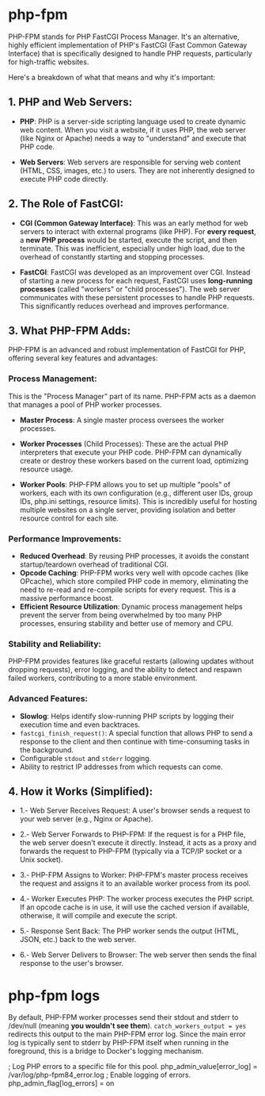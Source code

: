# php-fpm

PHP-FPM stands for PHP FastCGI Process Manager. It's an alternative, highly efficient implementation of PHP's FastCGI (Fast Common Gateway Interface) that is specifically designed to handle PHP requests, particularly for high-traffic websites.


Here's a breakdown of what that means and why it's important:

## 1. PHP and Web Servers:

+ **PHP**: PHP is a server-side scripting language used to create dynamic web content. When you visit a website, if it uses PHP, the web server (like Nginx or Apache) needs a way to "understand" and execute that PHP code.

+ **Web Servers**: Web servers are responsible for serving web content (HTML, CSS, images, etc.) to users. They are not inherently designed to execute PHP code directly.
## 2. The Role of FastCGI:

+ **CGI (Common Gateway Interface)**: This was an early method for web servers to interact with external programs (like PHP). For **every request**, a **new PHP process** would be started, execute the script, and then terminate. This was inefficient, especially under high load, due to the overhead of constantly starting and stopping processes.

+ **FastCGI**: FastCGI was developed as an improvement over CGI. Instead of starting a new process for each request, FastCGI uses **long-running processes** (called "workers" or "child processes"). The web server communicates with these persistent processes to handle PHP requests. This significantly reduces overhead and improves performance.


## 3. What PHP-FPM Adds:

PHP-FPM is an advanced and robust implementation of FastCGI for PHP, offering several key features and advantages:

### Process Management: 
This is the "Process Manager" part of its name. PHP-FPM acts as a daemon that manages a pool of PHP worker processes.
+ **Master Process**: A single master process oversees the worker processes.
+ **Worker Processes** (Child Processes): These are the actual PHP interpreters that execute your PHP code. PHP-FPM can dynamically create or destroy these workers based on the current load, optimizing resource usage.

+ **Worker Pools**: PHP-FPM allows you to set up multiple "pools" of workers, each with its own configuration (e.g., different user IDs, group IDs, php.ini settings, resource limits). This is incredibly useful for hosting multiple websites on a single server, providing isolation and better resource control for each site.

### Performance Improvements:
+ **Reduced Overhead**: By reusing PHP processes, it avoids the constant startup/teardown overhead of traditional CGI.
+ **Opcode Caching**: PHP-FPM works very well with opcode caches (like OPcache), which store compiled PHP code in memory, eliminating the need to re-read and re-compile scripts for every request. This is a massive performance boost.
+ **Efficient Resource Utilization**: Dynamic process management helps prevent the server from being overwhelmed by too many PHP processes, ensuring stability and better use of memory and CPU.

### Stability and Reliability: 
PHP-FPM provides features like graceful restarts (allowing updates without dropping requests), error logging, and the ability to detect and respawn failed workers, contributing to a more stable environment.

### Advanced Features:
+ **Slowlog**: Helps identify slow-running PHP scripts by logging their execution time and even backtraces.
+ `fastcgi_finish_request()`: A special function that allows PHP to send a response to the client and then continue with time-consuming tasks in the background.
+ Configurable `stdout` and `stderr` logging.
+ Ability to restrict IP addresses from which requests can come.

## 4. How it Works (Simplified):

+ 1.- Web Server Receives Request: A user's browser sends a request to your web server (e.g., Nginx or Apache).
+ 2.- Web Server Forwards to PHP-FPM: If the request is for a PHP file, the web server doesn't execute it directly. Instead, it acts as a proxy and forwards the request to PHP-FPM (typically via a TCP/IP socket or a Unix socket).

+ 3.- PHP-FPM Assigns to Worker: PHP-FPM's master process receives the request and assigns it to an available worker process from its pool.
+ 4.- Worker Executes PHP: The worker process executes the PHP script. If an opcode cache is in use, it will use the cached version if available, otherwise, it will compile and execute the script.
+ 5.- Response Sent Back: The PHP worker sends the output (HTML, JSON, etc.) back to the web server.
+ 6.- Web Server Delivers to Browser: The web server then sends the final response to the user's browser.



# php-fpm logs
By default, PHP-FPM worker processes send their stdout and stderr to /dev/null (meaning **you wouldn't see them**). `catch_workers_output = yes` redirects this output to the main PHP-FPM error log. Since the main error log is typically sent to stderr by PHP-FPM itself when running in the foreground, this is a bridge to Docker's logging mechanism.

; Log PHP errors to a specific file for this pool.
php_admin_value[error_log] = /var/log/php-fpm84_error.log
; Enable logging of errors.
php_admin_flag[log_errors] = on
